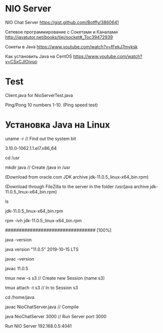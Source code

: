 # NIO Server

NIO Chat Server
https://gist.github.com/Botffy/3860641

Сетевое программирование с Сокетами и Каналами
http://javatutor.net/books/tiej/socket#_Toc39472939

Сокеты в Java
https://www.youtube.com/watch?v=fFekJ7myksk

Как установить Java на CentOS
https://www.youtube.com/watch?v=CSxCJlOivuo

# Test

Client.java for NioServerTest.java

Ping/Pong 10 numbers 1-10. (Ping speed test)

# Установка Java на Linux

uname -r						        // Find out the system bit

3.10.0-1062.1.1.el7.x86_64

cd /usr

mkdir java						      // Create /java in /usr

(Download from oracle.com JDK archive jdk-11.0.5_linux-x64_bin.rpm)

(Download through FileZilla to the server in the folder /usr/java archive jdk-11.0.5_linux-x64_bin.rpm)

ls

jdk-11.0.5_linux-x64_bin.rpm

rpm -ivh jdk-11.0.5_linux-x64_bin.rpm

################################# [100%]
  
java -version

java version "11.0.5" 2019-10-15 LTS

javac -version

javac 11.0.5

tmux new -s s3					    // Create new Session (name s3)

tmux attach -t s3				    // In to Session s3

cd /home/java

javac NioChatServer.java		// Compile

java NioChatServer 3000			// Run Server port 3000

Run NIO Server 192.168.0.5:4041
